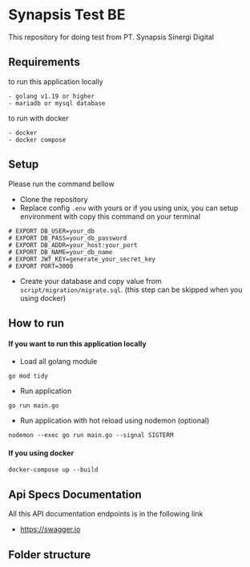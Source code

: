 # Synapsis Test BE

This repository for doing test from PT. Synapsis Sinergi Digital

## Requirements

to run this application locally

```
- golang v1.19 or higher
- mariadb or mysql database
```

to run with docker

```
- docker
- docker compose
```

## Setup

Please run the command bellow

- Clone the repository
- Replace config `.env` with yours or if you using unix, you can setup environment with copy this command on your terminal

```
# EXPORT DB_USER=your_db
# EXPORT DB_PASS=your_db_password
# EXPORT DB_ADDR=your_host:your_port
# EXPORT DB_NAME=your_db_name
# EXPORT JWT_KEY=generate_your_secret_key
# EXPORT PORT=3000
```

- Create your database and copy value from `script/migration/migrate.sql`. (this step can be skipped when you using docker)

## How to run 

#### If you want to run this application locally

- Load all golang module

```
go mod tidy
```

- Run application

```
go run main.go
```

- Run application with hot reload using nodemon (optional)

```
nodemon --exec go run main.go --signal SIGTERM
```

#### If you using docker

```
docker-compose up --build
```

## Api Specs Documentation

All this API documentation endpoints is in the following link

- https://swagger.io

## Folder structure